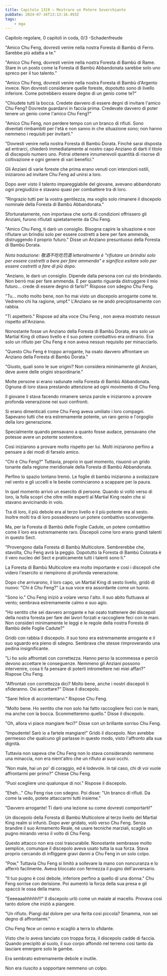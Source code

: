 ```yaml
---
title: Capitolo 1319 – Mostrare un Potere Soverchiante
pubDate: 2024-07-16T13:13:16.493Z
tags:
    - mga
---
```



Capitolo regolare,
0 capitoli in coda, 0/3
-Schadenfreude


"Amico Chu Feng, dovresti venire nella nostra Foresta di Bambù di Ferro. Sarebbe più adatta a te."


"Amico Chu Feng, dovresti venire nella nostra Foresta di Bambù di Rame. Stare in un posto come la Foresta di Bambù Abbandonata sarebbe solo uno spreco per il tuo talento."


"Amico Chu Feng, dovresti venire nella nostra Foresta di Bambù d'Argento invece. Non dovresti considerare quelle foreste, dopotutto sono di livello inferiore. Come potrebbero essere degne di un genio come te?"


"Chiudete tutti la bocca. Credete davvero di essere degni di invitare l'amico Chu Feng? Dovreste guardarvi in faccia prima. Credevate davvero di poter tenere un genio come l'amico Chu Feng?"


"Amico Chu Feng, non perdere tempo con un branco di rifiuti. Sono diventati rimbambiti per l'età e non sanno in che situazione sono; non hanno nemmeno i requisiti per invitarti."


"Dovresti venire nella nostra Foresta di Bambù Dorata. Finché sarai disposta ad entrarci, chiederò immediatamente al nostro capo Anziano di darti il titolo di discepolo numero uno. Potrai ottenere innumerevoli quantità di risorse di coltivazione e ogni genere di vari benefici."


Gli Anziani di varie foreste che prima erano venuti con intenzioni ostili, iniziarono ad invitare Chu Feng ad unirsi a loro.


Dopo aver visto il talento impareggiabile del giovane, avevano abbandonato ogni pregiudizio e stavano quasi per combattere tra di loro.


"Ringrazio tutti per la vostra gentilezza, ma voglio solo rimanere il discepolo nominale della Foresta di Bambù Abbandonata."


Sfortunatamente, non importava che sorta di condizioni offrissero gli Anziani, furono rifiutati spietatamente da Chu Feng.


"Amico Chu Feng, ti darò un consiglio. Bisogna capire la situazione e non rifiutare un brindisi solo per essere costretti a bere per fare ammenda, distruggendo il proprio futuro." Disse un Anziano presuntuoso della Foresta di Bambù Dorata.


<em>Nota traduzione: 敬酒不吃吃罚酒 letteralmente è "rifiutare un brindisi solo per essere costretti a bere per fare ammenda" e significa esitare solo per essere costretti a fare di più dopo.</em>


"Anziano, le darò un consiglio. Dipende dalla persona con cui sto brindando. Non berrò mai per fare ammenda. E per quanto riguarda distruggere il mio futuro... crede di essere degno di farlo?" Rispose con sdegno Chu Feng.


"Tu... molto molto bene, non ho mai visto un discepolo arrogante come te. Vedremo chi ha ragione, umpf." L'Anziano se ne andò precipitosamente con rabbia.


"Ti aspetterò." Rispose ad alta voce Chu Feng , non aveva mostrato nessun rispetto all'Anziano.


Nonostante fosse un Anziano della Foresta di Bambù Dorata, era solo un Martial King di ottavo livello e il suo potere combattivo era ordinario. Era solo un rifiuto per Chu Feng e non aveva nessun requisito per minacciarlo.


"Questo Chu Feng è troppo arrogante, ha osato davvero affrontare un Anziano della Foresta di Bambù Dorata."


"Giusto, quali sono le sue origini? Non considera minimamente gli Anziani, deve avere delle origini straordinarie."


Molte persone si erano radunate nella Foresta di Bambù Abbandonata. Ognuna di loro stava prestando attenzione ad ogni movimento di Chu Feng.


Il giovane li stava facendo rimanere senza parole e iniziarono a provare profonda venerazione nei suoi confronti.


Si erano dimenticati come Chu Feng aveva umiliato i loro compagni. Sapevano tutti che era estremamente potente, un raro genio e l'orgoglio della loro generazione.


Specialmente quando pensavano a quanto fosse audace, pensavano che potesse avere un potente sostenitore.


Così iniziarono a provare molto rispetto per lui. Molti iniziarono perfino a pensare a dei modi di farselo amico.


"Chi è Chu Feng?" Tuttavia, proprio in quel momento, risuonò un grido tonante dalla regione meridionale della Foresta di Bambù Abbandonata.


Perfino lo spazio lontano tremò. Le foglie di bambù iniziarono a svolazzare nel vento e gli uccelli e le bestie cominciarono a scappare per la paura.


In quel momento arrivò un esercito di persone. Quando si voltò verso di loro, la folla scoprì che oltre mille esperti al Martial King realm che si stavano avvicinando in volo.


Tra di loro, il più debole era al terzo livello e il più potente era al sesto. Inoltre molti tra di loro possedevano un potere combattivo sconvolgente.


Ma, per la Foresta di Bambù delle Foglie Cadute, un potere combattivo come il loro era estremamente raro. Discepoli come loro erano grandi talenti in questo Sect.


"Provengono dalla Foresta di Bambù Multicolore. Sembrerebbe che, stavolta, Chu Feng avrà la peggio. Dopotutto la Foresta di Bambù Colorata è il vero nucleo del Sect e praticamente tutti i talenti sono lì."


La Foresta di Bambù Multicolore era molto importante e così i discepoli che videro l'esercito si riempirono di profonda venerazione.


Dopo che arrivarono, il loro capo, un Martial King di sesto livello, gridò di nuovo: "Chi è Chu Feng?" La sua voce era assordante come un tuono.


"Sono io." Chu Feng iniziò a volare verso l'alto. Il suo abito fluttuava al vento; sembrava estremamente calmo e suo agio.


"Ho sentito che sei davvero arrogante e hai osato trattenere dei discepoli della nostra foresta per fare dei lavori forzati e raccogliere feci con le mani. Non consideri minimamente le leggi e le regole della nostra Foresta di Bambù delle Foglie Cadute?"


Gridò con rabbia il discepolo. Il suo tono era estremamente arrogante e il suo sguardo era pieno di sdegno. Sembrava che stesse rimproverando una pedina insignificante.


"Li ho solo affrontati con correttezza. Hanno perso la scommessa e perciò devono accettare le conseguenze. Nemmeno gli Anziani possono intervenire, cosa ti fa pensare di poterti intromettere nei miei affari?" Rispose Chu Feng.


"Affrontati con correttezza dici? Molto bene, anche i nostri discepoli ti sfideranno. Osi accettare?" Disse il discepolo.


"Sarei felice di accontentarvi." Rispose Chu Feng.


"Molto bene. Ho sentito che non solo hai fatto raccogliere feci con le mani, ma anche con la bocca. Scommetteremo quello." Disse il discepolo.


"Oh, allora vi piace mangiare feci?" Disse con un brillante sorriso Chu Feng.


"Impudente! Sarò io a fartele mangiare!" Gridò il discepolo. Non avrebbe permesso che qualcuno gli parlasse in questo modo, visto l'affronto alla sua dignità.


Tuttavia non sapeva che Chu Feng non lo stava considerando nemmeno una minaccia, non era nient'altro che un rifiuto ai suoi occhi.


"Non male, hai un po' di coraggio, ed è lodevole. In tal caso, chi di voi vuole affrontarmi per primo?" Chiese Chu Feng.


"Puoi scegliere uno qualunque di noi." Rispose il discepolo.


"Eheh..." Chu Feng rise con sdegno. Poi disse: "Un branco di rifiuti. Da come la vedo, potete attaccarmi tutti insieme."


"Davvero arrogante! Ti darò una lezione su come dovresti comportarti!"


Un discepolo della Foresta di Bambù Multicolore al terzo livello del Martial King realm si infuriò. Dopo aver gridato, volò verso Chu Feng. Senza brandire il suo Armamento Reale, né usare tecniche marziali, scagliò un pugno mirando verso il volto di Chu Feng.


Questo attacco non era così trascurabile. Nonostante sembrasse molto semplice, comunque il discepolo aveva usato tutta la sua forza. Stava proprio cercando di infliggere gravi danni a Chu Feng in un solo colpo.


"Pow." Tuttavia Chu Feng si limitò a sollevare la mano con noncuranza e lo afferrò facilmente. Aveva bloccato con fermezza il pugno dell'avversario.


"Il tuo pugno è così debole, inferiore perfino a quello di una donna." Chu Feng sorrise con derisione. Poi aumentò la forza della sua presa e gli spaccò le ossa della mano.


"Eeeeaaahhhhh!!!" Il discepolo urlò come un maiale al macello. Provava così tanto dolore che iniziò a piangere.


"Un rifiuto. Piangi dal dolore per una ferita così piccola? Smamma, non sei degno di affrontarmi."


Chu Feng fece un cenno e scagliò a terra lo sfidante.


Visto che lo aveva lanciato con troppa forza, il discepolo cadde di faccia. Quando precipitò al suolo, il suo corpo affondò nel terreno così tanto da lasciare emergere solo le gambe.


Era sembrato estremamente debole e inutile.


Non era riuscito a sopportare nemmeno un colpo.
                                


                                



